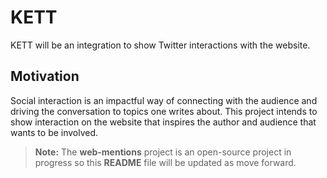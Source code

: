 # KETT

KETT will be an integration to show Twitter interactions with the website.

## Motivation

Social interaction is an impactful way of connecting with the audience and driving the conversation to topics one writes about.
This project intends to show interaction on the website that inspires the author and audience that wants to be involved.

> **Note:** The **web-mentions** project is an open-source project in progress so this **README** file will be updated as move forward.
